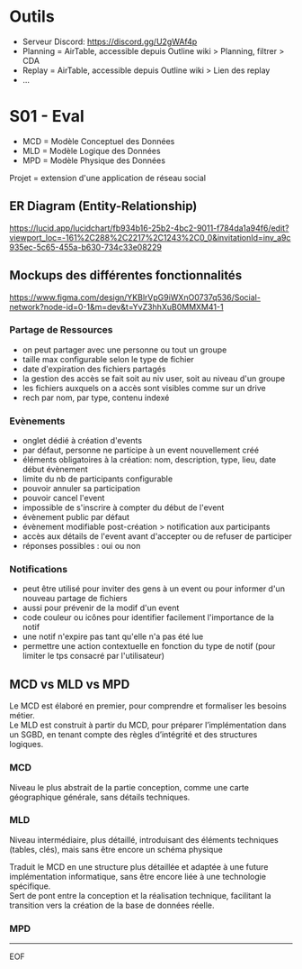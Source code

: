 # Outils

- Serveur Discord: https://discord.gg/U2gWAf4p
- Planning = AirTable, accessible depuis Outline wiki > Planning, filtrer > CDA
- Replay = AirTable, accessible depuis Outline wiki > Lien des replay
- ...

# S01 - Eval

- MCD = Modèle Conceptuel des Données
- MLD = Modèle Logique des Données
- MPD = Modèle Physique des Données

Projet = extension d'une application de réseau social  

## ER Diagram (Entity-Relationship) 

https://lucid.app/lucidchart/fb934b16-25b2-4bc2-9011-f784da1a94f6/edit?viewport_loc=-161%2C288%2C2217%2C1243%2C0_0&invitationId=inv_a9c935ec-5c65-455a-b630-734c33e08229  

## Mockups des différentes fonctionnalités 

https://www.figma.com/design/YKBlrVpG9iWXnO0737q536/Social-network?node-id=0-1&m=dev&t=YvZ3hhXuB0MMXM41-1

### Partage de Ressources

- on peut partager avec une personne ou tout un groupe
- taille max configurable selon le type de fichier
- date d'expiration des fichiers partagés
- la gestion des accès se fait soit au niv user, soit au niveau d'un groupe
- les fichiers auxquels on a accès sont visibles comme sur un drive
- rech par nom, par type, contenu indexé

### Evènements

- onglet dédié à création d'events
- par défaut, personne ne participe à un event nouvellement créé
- éléments obligatoires à la création: nom, description, type, lieu, date début évènement
- limite du nb de participants configurable
- pouvoir annuler sa participation
- pouvoir cancel l'event
- impossible de s'inscrire à compter du début de l'event
- évènement public par défaut
- évènement modifiable post-création > notification aux participants
- accès aux détails de l'event avant d'accepter ou de refuser de participer
- réponses possibles : oui ou non

### Notifications

- peut être utilisé pour inviter des gens à un event ou pour informer d'un nouveau partage de fichiers
- aussi pour prévenir de la modif d'un event
- code couleur ou icônes pour identifier facilement l'importance de la notif
- une notif n'expire pas tant qu'elle n'a pas été lue
- permettre une action contextuelle en fonction du type de notif (pour limiter le tps consacré par l'utilisateur)

## MCD vs MLD vs MPD

Le MCD est élaboré en premier, pour comprendre et formaliser les besoins métier.  
Le MLD est construit à partir du MCD, pour préparer l’implémentation dans un SGBD, en tenant compte des règles d’intégrité et des structures logiques.

### MCD

Niveau le plus abstrait de la partie conception, comme une carte géographique générale, sans détails techniques.  

### MLD

Niveau intermédiaire, plus détaillé, introduisant des éléments techniques (tables, clés), mais sans être encore un schéma physique

Traduit le MCD en une structure plus détaillée et adaptée à une future implémentation informatique, sans être encore liée à une technologie spécifique.  
Sert de pont entre la conception et la réalisation technique, facilitant la transition vers la création de la base de données réelle.  

### MPD



---
EOF
